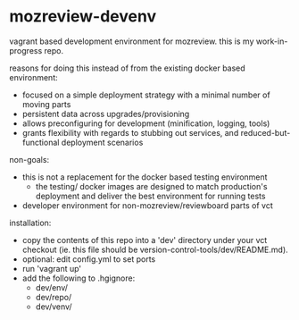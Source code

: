 # mozreview-devenv
vagrant based development environment for mozreview.
this is my work-in-progress repo.

reasons for doing this instead of from the existing docker based environment:
- focused on a simple deployment strategy with a minimal number of moving parts
- persistent data across upgrades/provisioning
- allows preconfiguring for development (minification, logging, tools)
- grants flexibility with regards to stubbing out services, and
  reduced-but-functional deployment scenarios

non-goals:
- this is not a replacement for the docker based testing environment
  - the testing/ docker images are designed to match production's deployment
  	and deliver the best environment for running tests
- developer environment for non-mozreview/reviewboard parts of vct

installation:

- copy the contents of this repo into a 'dev' directory under your vct checkout
  (ie. this file should be version-control-tools/dev/README.md).
- optional: edit config.yml to set ports
- run 'vagrant up'
- add the following to .hgignore:
  - dev/env/
  - dev/repo/
  - dev/venv/
